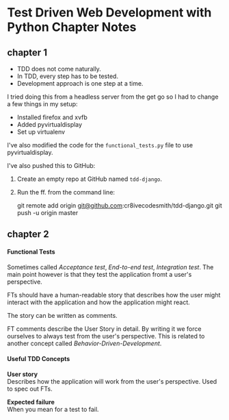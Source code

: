Test Driven Web Development with Python Chapter Notes
=====================================================

## chapter 1

- TDD does not come naturally.
- In TDD, every step has to be tested.
- Development approach is one step at a time.

I tried doing this from a headless server from the get go so I had to change a 
few things in my setup:

- Installed firefox and xvfb
- Added pyvirtualdisplay
- Set up virtualenv

I've also modified the code for the `functional_tests.py` file to use 
pyvirtualdisplay.

I've also pushed this to GitHub:

1. Create an empty repo at GitHub named `tdd-django`.
2. Run the ff. from the command line:

    git remote add origin git@github.com:cr8ivecodesmith/tdd-django.git
    git push -u origin master

## chapter 2

#### Functional Tests
Sometimes called _Acceptance test_, _End-to-end test_, _Integration test_. The
main point however is that they test the application fromt a user's perspective.

FTs should have a human-readable story that describes how the user might 
interact with the application and how the application might react.

The story can be written as comments.

FT comments describe the User Story in detail. By writing it we force ourselves
to always test from the user's perspective. This is related to another concept
called _Behavior-Driven-Development_.

#### Useful TDD Concepts
__User story__  
Describes how the application will work from the user's perspective. Used to 
spec out FTs.

__Expected failure__  
When you mean for a test to fail.


